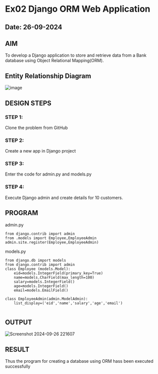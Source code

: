 # Ex02 Django ORM Web Application
## Date: 26-09-2024

## AIM
To develop a Django application to store and retrieve data from a Bank database using Object Relational Mapping(ORM).

## Entity Relationship Diagram

![image](https://github.com/user-attachments/assets/d870b904-5c5f-4331-806d-41398ce9a291)


## DESIGN STEPS

### STEP 1:
Clone the problem from GitHub

### STEP 2:
Create a new app in Django project

### STEP 3:
Enter the code for admin.py and models.py

### STEP 4:
Execute Django admin and create details for 10 customers.

## PROGRAM

admin.py
```
from django.contrib import admin
from .models import Employee,EmployeeAdmin
admin.site.register(Employee,EmployeeAdmin)

```
models.py
```
from django.db import models
from django.contrib import admin
class Employee (models.Model):
    eid=models.IntegerField(primary_key=True)
    name=models.CharField(max_length=100)
    salary=models.IntegerField()
    age=models.IntegerField()
    email=models.EmailField()
 
class EmployeeAdmin(admin.ModelAdmin):
    list_display=('eid','name','salary','age','email')


```

## OUTPUT

![Screenshot 2024-09-26 221607](https://github.com/user-attachments/assets/fd0ed96b-635c-4cde-aa7b-d103de90b8d7)



## RESULT
Thus the program for creating a database using ORM hass been executed successfully
